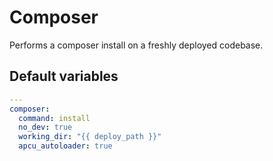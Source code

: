 # Composer

Performs a composer install on a freshly deployed codebase.

<!--ROLEVARS-->

## Default variables

```yaml
---
composer:
  command: install
  no_dev: true
  working_dir: "{{ deploy_path }}"
  apcu_autoloader: true
```

<!--ENDROLEVARS-->
